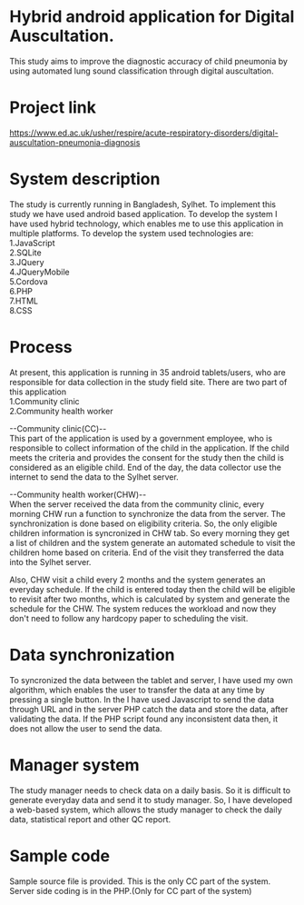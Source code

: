 # Hybrid android application for Digital Auscultation.
This study aims to improve the diagnostic accuracy of child pneumonia by using automated lung sound classification through digital auscultation.
# Project link
https://www.ed.ac.uk/usher/respire/acute-respiratory-disorders/digital-auscultation-pneumonia-diagnosis
# System description
The study is currently running in Bangladesh, Sylhet. To implement this study we have used android based application. To develop the system I have used hybrid technology, which enables me to use this application in multiple platforms. To develop the system used technologies are:<br/>
1.JavaScript<br/>
2.SQLite<br/>
3.JQuery<br/>
4.JQueryMobile<br/>
5.Cordova<br/>
6.PHP<br/>
7.HTML<br/>
8.CSS<br/>

# Process
At present, this application is running in 35 android tablets/users, who are responsible for data collection in the study field site. There are two part of this application<br/>
1.Community clinic<br/>
2.Community health worker<br/>

--Community clinic(CC)--<br/>
This part of the application is used by a government employee, who is responsible to collect information of the child in the application. If the child meets the criteria and provides the consent for the study then the child is considered as an eligible child. End of the day, the data collector use the internet to send the data to the Sylhet server.<br/>

--Community health worker(CHW)--<br/>
When the server received the data from the community clinic, every morning CHW run a function to synchronize the data from the server. The synchronization is done based on eligibility criteria. So, the only eligible children information is syncronized in CHW tab. So every morning they get a list of children and the system generate an automated schedule to visit the children home based on criteria. End of the visit they transferred the data into the Sylhet server.

Also, CHW visit a child every 2 months and the system generates an everyday schedule. If the child is entered today then the child will be eligible to revisit after two months, which is calculated by system and generate the schedule for the CHW. The system reduces the workload and now they don't need to follow any hardcopy paper to scheduling the visit.


# Data synchronization
To syncronized the data between the tablet and server, I have used my own algorithm, which enables the user to transfer the data at any time by pressing a single button. In the I have used Javascript to send the data through URL and in the server PHP catch the data and store the data, after validating the data. If the PHP script found any inconsistent data then, it does not allow the user to send the data.

# Manager system
The study manager needs to check data on a daily basis. So it is difficult to generate everyday data and send it to study manager. So, I have developed a web-based system, which allows the study manager to check the daily data, statistical report and other QC report. 


# Sample code
Sample source file is provided. This is the only CC part of the system. Server side coding is in the PHP.(Only for CC part of the system)
